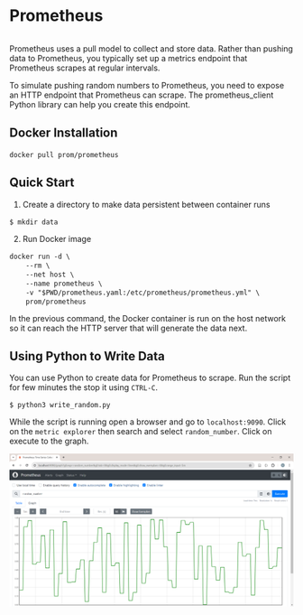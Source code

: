 # Prometheus

```

```

Prometheus uses a pull model to collect and store data. 
Rather than pushing data to Prometheus, you typically set up a metrics endpoint that Prometheus scrapes at regular intervals.

To simulate pushing random numbers to Prometheus, you need to expose an HTTP endpoint that Prometheus can scrape. The prometheus_client Python library can help you create this endpoint.


## Docker Installation

```
docker pull prom/prometheus
```

## Quick Start

1. Create a directory to make data persistent between container runs

```
$ mkdir data
```
 
2. Run Docker image


```
docker run -d \
    --rm \
    --net host \
    --name prometheus \
    -v "$PWD/prometheus.yaml:/etc/prometheus/prometheus.yml" \
    prom/prometheus
```

In the previous command, the Docker container is run on the host network so it can reach the HTTP server that will generate the data next.


## Using Python to Write Data

You can use Python to create data for Prometheus to scrape. Run the script for few minutes the stop it using `CTRL-C`.

```
$ python3 write_random.py
```

While the script is running open a browser and go to `localhost:9090`. Click on the `metric explorer` then search and select `random_number`. Click on execute to the graph.
 

![Screenshot](prometheus.png)

